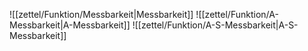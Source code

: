 ![[zettel/Funktion/Messbarkeit|Messbarkeit]]
![[zettel/Funktion/A-Messbarkeit|A-Messbarkeit]]
![[zettel/Funktion/A-S-Messbarkeit|A-S-Messbarkeit]]